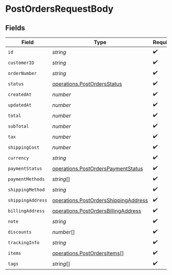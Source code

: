 # PostOrdersRequestBody


## Fields

| Field                                                                                        | Type                                                                                         | Required                                                                                     | Description                                                                                  |
| -------------------------------------------------------------------------------------------- | -------------------------------------------------------------------------------------------- | -------------------------------------------------------------------------------------------- | -------------------------------------------------------------------------------------------- |
| `id`                                                                                         | *string*                                                                                     | :heavy_check_mark:                                                                           | N/A                                                                                          |
| `customerID`                                                                                 | *string*                                                                                     | :heavy_check_mark:                                                                           | N/A                                                                                          |
| `orderNumber`                                                                                | *string*                                                                                     | :heavy_check_mark:                                                                           | N/A                                                                                          |
| `status`                                                                                     | [operations.PostOrdersStatus](../../models/operations/postordersstatus.md)                   | :heavy_check_mark:                                                                           | N/A                                                                                          |
| `createdAt`                                                                                  | *number*                                                                                     | :heavy_check_mark:                                                                           | N/A                                                                                          |
| `updatedAt`                                                                                  | *number*                                                                                     | :heavy_check_mark:                                                                           | N/A                                                                                          |
| `total`                                                                                      | *number*                                                                                     | :heavy_check_mark:                                                                           | N/A                                                                                          |
| `subTotal`                                                                                   | *number*                                                                                     | :heavy_check_mark:                                                                           | N/A                                                                                          |
| `tax`                                                                                        | *number*                                                                                     | :heavy_check_mark:                                                                           | N/A                                                                                          |
| `shippingCost`                                                                               | *number*                                                                                     | :heavy_check_mark:                                                                           | N/A                                                                                          |
| `currency`                                                                                   | *string*                                                                                     | :heavy_check_mark:                                                                           | N/A                                                                                          |
| `paymentStatus`                                                                              | [operations.PostOrdersPaymentStatus](../../models/operations/postorderspaymentstatus.md)     | :heavy_check_mark:                                                                           | N/A                                                                                          |
| `paymentMethods`                                                                             | *string*[]                                                                                   | :heavy_check_mark:                                                                           | N/A                                                                                          |
| `shippingMethod`                                                                             | *string*                                                                                     | :heavy_check_mark:                                                                           | N/A                                                                                          |
| `shippingAddress`                                                                            | [operations.PostOrdersShippingAddress](../../models/operations/postordersshippingaddress.md) | :heavy_check_mark:                                                                           | N/A                                                                                          |
| `billingAddress`                                                                             | [operations.PostOrdersBillingAddress](../../models/operations/postordersbillingaddress.md)   | :heavy_check_mark:                                                                           | N/A                                                                                          |
| `note`                                                                                       | *string*                                                                                     | :heavy_check_mark:                                                                           | N/A                                                                                          |
| `discounts`                                                                                  | *number*[]                                                                                   | :heavy_check_mark:                                                                           | N/A                                                                                          |
| `trackingInfo`                                                                               | *string*                                                                                     | :heavy_check_mark:                                                                           | N/A                                                                                          |
| `items`                                                                                      | [operations.PostOrdersItems](../../models/operations/postordersitems.md)[]                   | :heavy_check_mark:                                                                           | N/A                                                                                          |
| `tags`                                                                                       | *string*[]                                                                                   | :heavy_check_mark:                                                                           | N/A                                                                                          |